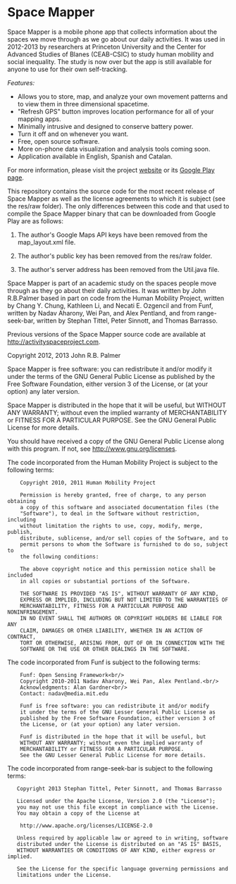 # **Space Mapper**

Space Mapper is a mobile phone app that collects information about the spaces we move through as we go about our daily activities. It was used in 2012-2013 by researchers at Princeton University and the Center for Advanced Studies of Blanes (CEAB-CSIC) to study human mobility and social inequality. The study is now over but the app is still available for anyone to use for their own self-tracking.

*Features:*
* Allows you to store, map, and analyze your own movement patterns and to view them in three dimensional spacetime.
* "Refresh GPS" button improves location performance for all of your mapping apps.
* Minimally intrusive and designed to conserve battery power.
* Turn it off and on whenever you want.
* Free, open source software. 
* More on-phone data visualization and analysis tools coming soon.
* Application available in English, Spanish and Catalan.

For more information, please visit the project [website](<http://activityspaceproject.com>) or its [Google Play page]( http://play.google.com/store/apps/details?id=edu.princeton.jrpalmer.asm).

This repository contains the source code for the most recent release of Space Mapper as well as the license agreements to which it is subject (see the res/raw folder). The only differences between this code and that used to compile the Space Mapper binary that can be downloaded from Google Play are as follows:

1. The author's Google Maps API keys have been removed from the map_layout.xml file.

2. The author's public key has been removed from the res/raw folder.

3. The author's server address has been removed from the Util.java file.

Space Mapper is part of an academic study on the spaces people move 
through as they go about their daily activities. It was written by John R.B.Palmer based in part on code from the Human Mobility Project, written by Chang Y. Chung, Kathleen Li, and Necati E. Ozgencil and from Funf, written by Nadav Aharony, Wei Pan, and Alex Pentland, and from range-seek-bar, written by Stephan Tittel, Peter Sinnott, and Thomas Barrasso.

Previous versions of the Space Mapper source code are available at <http://activityspaceproject.com>.

Copyright 2012, 2013 John R.B. Palmer
 
Space Mapper is free software: you can redistribute it and/or modify it under the terms of the GNU General Public License as published by the Free Software Foundation, either version 3 of the License, or  (at your option) any later version.

Space Mapper is distributed in the hope that it will be useful, but WITHOUT ANY WARRANTY; without even the implied warranty of MERCHANTABILITY or FITNESS FOR A PARTICULAR PURPOSE.  See the GNU General Public License for more details.

You should have received a copy of the GNU General Public License along with this program.  If not, see http://www.gnu.org/licenses.

The code incorporated from the Human Mobility Project is subject to the following terms:

		Copyright 2010, 2011 Human Mobility Project

		Permission is hereby granted, free of charge, to any person obtaining
		a copy of this software and associated documentation files (the
		"Software"), to deal in the Software without restriction, including
		without limitation the rights to use, copy, modify, merge, publish,
		distribute, sublicense, and/or sell copies of the Software, and to
		permit persons to whom the Software is furnished to do so, subject to
		the following conditions:

		The above copyright notice and this permission notice shall be included
		in all copies or substantial portions of the Software.

		THE SOFTWARE IS PROVIDED "AS IS", WITHOUT WARRANTY OF ANY KIND,
		EXPRESS OR IMPLIED, INCLUDING BUT NOT LIMITED TO THE WARRANTIES OF
		MERCHANTABILITY, FITNESS FOR A PARTICULAR PURPOSE AND NONINFRINGEMENT.
		IN NO EVENT SHALL THE AUTHORS OR COPYRIGHT HOLDERS BE LIABLE FOR ANY
		CLAIM, DAMAGES OR OTHER LIABILITY, WHETHER IN AN ACTION OF CONTRACT,
		TORT OR OTHERWISE, ARISING FROM, OUT OF OR IN CONNECTION WITH THE
		SOFTWARE OR THE USE OR OTHER DEALINGS IN THE SOFTWARE.

The code incorporated from Funf is subject to the following terms:

  		Funf: Open Sensing Framework<br/>
 		Copyright 2010-2011 Nadav Aharony, Wei Pan, Alex Pentland.<br/> 
  		Acknowledgments: Alan Gardner<br/>
  		Contact: nadav@media.mit.edu
  
  		Funf is free software: you can redistribute it and/or modify
  		it under the terms of the GNU Lesser General Public License as 
  		published by the Free Software Foundation, either version 3 of 
  		the License, or (at your option) any later version. 
  
 		Funf is distributed in the hope that it will be useful, but 
  		WITHOUT ANY WARRANTY; without even the implied warranty of 
  		MERCHANTABILITY or FITNESS FOR A PARTICULAR PURPOSE.  
  		See the GNU Lesser General Public License for more details.
  

The code incorporated from range-seek-bar is subject to the following terms:

	   Copyright 2013 Stephan Tittel, Peter Sinnott, and Thomas Barrasso

	   Licensed under the Apache License, Version 2.0 (the "License");
	   you may not use this file except in compliance with the License.
	   You may obtain a copy of the License at

		http://www.apache.org/licenses/LICENSE-2.0

	   Unless required by applicable law or agreed to in writing, software
	   distributed under the License is distributed on an "AS IS" BASIS,
	   WITHOUT WARRANTIES OR CONDITIONS OF ANY KIND, either express or implied.
	   
	   See the License for the specific language governing permissions and
	   limitations under the License. 

